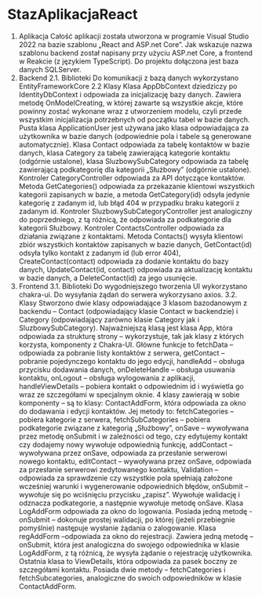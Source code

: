 # StazAplikacjaReact

1.	Aplikacja
Całość aplikacji została utworzona w programie Visual Studio 2022 na bazie szablonu „React and ASP.net Core”. Jak wskazuje nazwa szablonu backend został napisany przy użyciu ASP.net Core, a frontend w Reakcie (z językiem TypeScript). Do projektu dołączona jest baza danych SQLServer. 
2.	Backend
2.1.	Biblioteki
Do komunikacji z bazą danych wykorzystano EntityFrameworkCore
2.2 Klasy
Klasa AppDbContext dziedziczy po IdentityDbContext i odpowiada za inicjalizację bazy danych. Zawiera metodę OnModelCreating, w której zawarte są wszystkie akcje, które powinny zostać wykonane wraz z utworzeniem modelu, czyli przede wszystkim inicjalizacja potrzebnych od początku tabel w bazie danych. Pusta klasa ApplicationUser jest używana jako klasa odpowiadająca za użytkownika w bazie danych (odpowiednie pola i tabele są generowane automatycznie). Klasa Contact odpowiada za tabelę kontaktów w bazie danych, klasa Category za tabelę zawierającą kategorie kontaktu (odgórnie ustalone), klasa SluzbowySubCategory odpowiada za tabelę zawierającą podkategorię dla kategorii „Służbowy” (odgórnie ustalone). Kontroler CategoryController odpowiada za API dotyczące kontaktów. Metoda GetCategories() odpowiada za przekazanie klientowi wszystkich kategorii zapisanych w bazie, a metoda GetCategory(id) odsyła jedynie kategorię z zadanym id, lub błąd 404 w przypadku braku kategorii z zadanym id. Kontroler SluzbowySubCategoryController jest analogiczny do poprzedniego,  z tą różnicą, że odpowiada za podkategorie dla kategorii Służbowy. Kontroler ContactsController odpowiada za działania związane z kontaktami. Metoda Contacts() wysyła klientowi zbiór wszystkich kontaktów zapisanych w bazie danych, GetContact(id) odsyła tylko kontakt z zadanym id (lub error 404), CreateContact(contact) odpowiada za dodanie kontaktu do bazy danych, UpdateContact(id, contact) odpowiada za aktualizację kontaktu w bazie danych, a DeleteContact(id) za jego usunięcie.
3.	Frontend
3.1.	Biblioteki
Do wygodniejszego tworzenia UI wykorzystano chakra-ui. Do wysyłania żądań do serwera wykorzysano axios.
3.2.	Klasy
Stworzono dwie klasy odpowiadające 3 klasom bazodanowym z backendu – Contact (odpowiadający klasie Contact w backendzie) i Category (odpowiadający zarówno klasie Category jak i SluzbowySubCategory). Najważniejszą klasą jest klasa App, która odpowiada za strukturę strony – wykorzystuje, tak jak klasy z których korzysta, komponenty z Chakra-UI. Główne funkcje to fetchData – odpowiada za pobranie listy kontaktów z serwera, getContact – pobranie pojedynczego kontaktu do jego edycji, handleAdd – obsługa przycisku dodawania danych, onDeleteHandle – obsługa usuwania kontaktu, onLogout – obsługa wylogowania z aplikacji, handleViewDetails – pobiera kontakt o odpowiednim id i wyświetla go wraz ze szczegółami w specjalnym oknie. 4 klasy zawierają w sobie komponenty – są to klasy: ContactAddForm, która odpowiada za okno do dodawania i edycji kontaktów. Jej metody  to: fetchCategories – pobiera kategorie z serwera, fetchSubCategories – pobiera podkategorie związane z kategorią „Służbowy”, onSave – wywoływana przez metodę onSubmit i w zależności od tego, czy edytujemy kontakt czy dodajemy nowy wywołuje odpowiednią funkcję, addContact – wywoływana przez onSave, odpowiada za przesłanie serwerowi nowego kontaktu, editContact – wywoływana przez onSave, odpowiada za przesłanie serwerowi zedytowanego kontaktu, Validation – odpowiada za sprawdzenie czy wszystkie pola spełniają założone wcześniej warunki i wygenerowanie odpowiednich błędów, onSubmit – wywołuje się po wciśnięciu przycisku „zapisz”. Wywołuje walidację i odznacza podkategorie, a następnie wywołuje metodę onSave. Klasa LogAddForm odpowiada za okno do logowania. Posiada jedną metodę - onSubmit – dokonuje prostej walidacji, po której (jeżeli przebiegnie pomyślnie) następuje wysłanie żądania o zalogowanie. Klasa regAddForm –odpowiada za okno do rejestracji. Zawiera jedną metodę – onSubmit, która jest analogiczna do swojego odpowiednika w klasie LogAddForm, z tą różnicą, że wysyła żądanie o rejestrację użytkownika. Ostatnia klasa to ViewDetails, która odpowiada za pasek boczny ze szczegółami kontaktu. Posiada dwie metody – fetchCategories i fetchSubcategories, analogiczne do swoich odpowiedników w klasie ContactAddForm.
